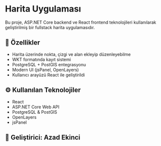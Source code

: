 # Harita Uygulaması

Bu proje, ASP.NET Core backend ve React frontend teknolojileri kullanılarak geliştirilmiş bir fullstack harita uygulamasıdır.

## 🧩 Özellikler
- Harita üzerinde nokta, çizgi ve alan ekleyip düzenleyebilme
- WKT formatında kayıt sistemi
- PostgreSQL + PostGIS entegrasyonu
- Modern UI (jsPanel, OpenLayers)
- Kullanıcı arayüzü React ile geliştirildi

## ⚙️ Kullanılan Teknolojiler
- React
- ASP.NET Core Web API
- PostgreSQL & PostGIS
- OpenLayers
- jsPanel

## 🧪 Geliştirici: Azad Ekinci
